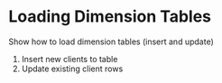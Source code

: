 # Loading Dimension Tables
Show how to load dimension tables (insert and update)

1. Insert new clients to table
2. Update existing client rows
